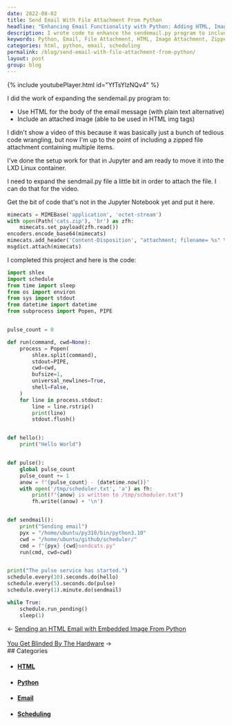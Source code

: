 ```yaml
---
date: 2022-08-02
title: Send Email With File Attachment From Python
headline: "Enhancing Email Functionality with Python: Adding HTML, Images, and Zipped Files"
description: I wrote code to enhance the sendemail.py program to include HTML and an image attachment, as well as a zipped file. I then created a program to schedule the sendmail.py file to run every 10 seconds, 5 seconds, and 1 minute, sending an email with the attached file. Read my blog post to learn more about how I did it!
keywords: Python, Email, File Attachment, HTML, Image Attachment, Zipped File, Scheduling, Task, 10 Seconds, 5 Seconds, 1 Minute
categories: html, python, email, scheduling
permalink: /blog/send-email-with-file-attachment-from-python/
layout: post
group: blog
---
```



{% include youtubePlayer.html id="YfTsYlzNQv4" %}

I did the work of expanding the sendemail.py program to:

- Use HTML for the body of the email message (with plain text alternative)
- Include an attached image (able to be used in HTML img tags)

I didn't show a video of this because it was basically just a bunch of tedious
code wrangling, but now I'm up to the point of including a zipped file
attachment containing multiple items.

I've done the setup work for that in Jupyter and am ready to move it into the
LXD Linux container.

I need to expand the sendmail.py file a little bit in order to attach the file.
I can do that for the video.

Get the bit of code that's not in the Jupyter Notebook yet and put it here.

```python
mimecats = MIMEBase('application', 'octet-stream')
with open(Path('cats.zip'), 'br') as zfh:
    mimecats.set_payload(zfh.read())
encoders.encode_base64(mimecats)
mimecats.add_header('Content-Disposition', "attachment; filename= %s" % filename)
msgdict.attach(mimecats)
```

I completed this project and here is the code:

```python
import shlex
import schedule
from time import sleep
from os import environ
from sys import stdout
from datetime import datetime
from subprocess import Popen, PIPE


pulse_count = 0

def run(command, cwd=None):
    process = Popen(
        shlex.split(command),
        stdout=PIPE,
        cwd=cwd,
        bufsize=1,
        universal_newlines=True,
        shell=False,
    )
    for line in process.stdout:
        line = line.rstrip()
        print(line)
        stdout.flush()


def hello():
    print("Hello World")


def pulse():
    global pulse_count
    pulse_count += 1
    anow = f"{pulse_count} - {datetime.now()}"
    with open('/tmp/scheduler.txt', 'a') as fh:
        print(f"{anow} is written to /tmp/scheduler.txt")
        fh.write((anow) + '\n')


def sendmail():
    print("Sending email")
    pyx = "/home/ubuntu/py310/bin/python3.10"
    cwd = "/home/ubuntu/github/scheduler/"
    cmd = f"{pyx} {cwd}sendcats.py"
    run(cmd, cwd=cwd)


print("The pulse service has started.")
schedule.every(10).seconds.do(hello)
schedule.every(5).seconds.do(pulse)
schedule.every(1).minute.do(sendmail)

while True:
    schedule.run_pending()
    sleep(1)
```


<div class="arrow-links"><div class="post-nav-prev"><span class="arrow">&larr;&nbsp;</span><a href="/blog/sending-an-html-email-with-embedded-image-from-python/">Sending an HTML Email with Embedded Image From Python</a></div> &nbsp; <div class="post-nav-next"><a href="/blog/you-get-blinded-by-the-hardware/">You Get Blinded By The Hardware</a><span class="arrow">&nbsp;&rarr;</span></div></div>
## Categories

<ul>
<li><h4><a href='/html/'>HTML</a></h4></li>
<li><h4><a href='/python/'>Python</a></h4></li>
<li><h4><a href='/email/'>Email</a></h4></li>
<li><h4><a href='/scheduling/'>Scheduling</a></h4></li></ul>
